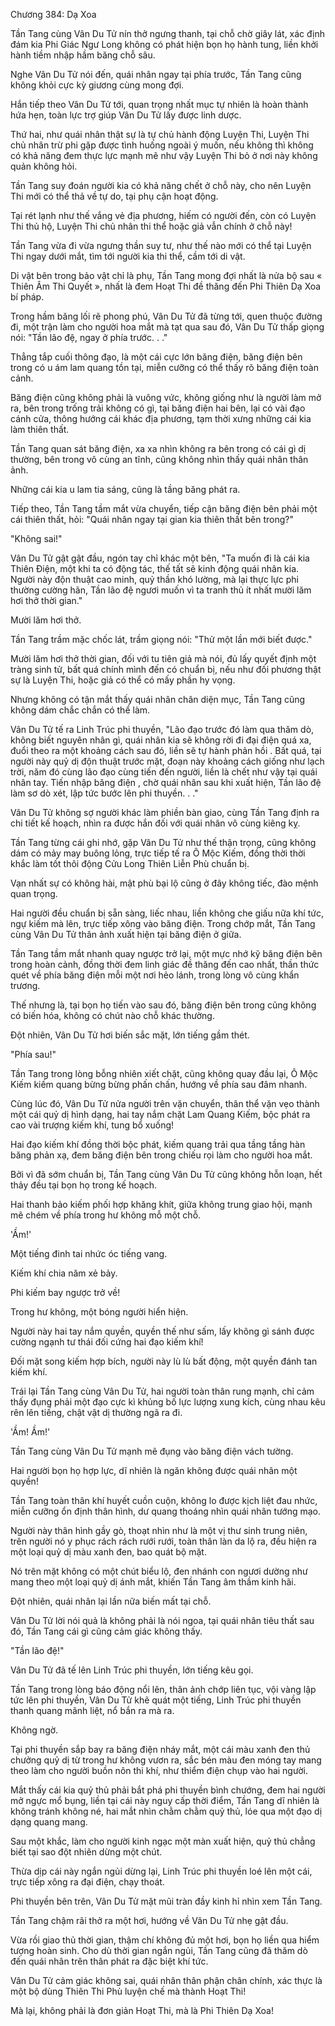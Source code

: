 




Chương 384: Dạ Xoa


Tần Tang cùng Vân Du Tử nín thở ngưng thanh, tại chỗ chờ giây lát, xác định đám kia Phi Giác Ngư Long không có phát hiện bọn họ hành tung, liền khởi hành tiềm nhập hầm băng chỗ sâu.

Nghe Vân Du Tử nói đến, quái nhân ngay tại phía trước, Tần Tang cũng không khỏi cực kỳ giương cùng mong đợi.

Hắn tiếp theo Vân Du Tử tới, quan trọng nhất mục tự nhiên là hoàn thành hứa hẹn, toàn lực trợ giúp Vân Du Tử lấy được linh dược.

Thứ hai, như quái nhân thật sự là tự chủ hành động Luyện Thi, Luyện Thi chủ nhân trừ phi gặp được tình huống ngoài ý muốn, nếu không thì không có khả năng đem thực lực mạnh mẽ như vậy Luyện Thi bỏ ở nơi này không quản không hỏi.

Tần Tang suy đoán người kia có khả năng chết ở chỗ này, cho nên Luyện Thi mới có thể thả về tự do, tại phụ cận hoạt động.

Tại rét lạnh như thế vắng vẻ địa phương, hiếm có người đến, còn có Luyện Thi thủ hộ, Luyện Thi chủ nhân thi thể hoặc giả vẫn chính ở chỗ này!

Tần Tang vừa đi vừa ngưng thần suy tư, như thế nào mới có thể tại Luyện Thi ngay dưới mắt, tìm tới người kia thi thể, cầm tới di vật.

Di vật bên trong bảo vật chỉ là phụ, Tần Tang mong đợi nhất là nửa bộ sau « Thiên Âm Thi Quyết », nhất là đem Hoạt Thi đề thăng đến Phi Thiên Dạ Xoa bí pháp.

Trong hầm băng lối rẽ phong phú, Vân Du Tử đã từng tới, quen thuộc đường đi, một trận làm cho người hoa mắt mà tạt qua sau đó, Vân Du Tử thấp giọng nói: "Tần lão đệ, ngay ở phía trước. . ."

Thẳng tắp cuối thông đạo, là một cái cực lớn băng điện, băng điện bên trong có u ám lam quang tồn tại, miễn cưỡng có thể thấy rõ băng điện toàn cảnh.

Băng điện cũng không phải là vuông vức, không giống như là người làm mở ra, bên trong trống trải không có gì, tại băng điện hai bên, lại có vài đạo cánh cửa, thông hướng cái khác địa phương, tạm thời xưng những cái kia làm thiên thất.

Tần Tang quan sát băng điện, xa xa nhìn không ra bên trong có cái gì dị thường, bên trong vô cùng an tĩnh, cũng không nhìn thấy quái nhân thân ảnh.

Những cái kia u lam tia sáng, cũng là tầng băng phát ra.

Tiếp theo, Tần Tang tầm mắt vừa chuyển, tiếp cận băng điện bên phải một cái thiên thất, hỏi: "Quái nhân ngay tại gian kia thiên thất bên trong?"

"Không sai!"

Vân Du Tử gật gật đầu, ngón tay chỉ khác một bên, "Ta muốn đi là cái kia Thiên Điện, một khi ta có động tác, thế tất sẽ kinh động quái nhân kia. Người này độn thuật cao minh, quỷ thần khó lường, mà lại thực lực phi thường cường hãn, Tần lão đệ ngươi muốn vì ta tranh thủ ít nhất mười lăm hơi thở thời gian."

Mười lăm hơi thở.

Tần Tang trầm mặc chốc lát, trầm giọng nói: "Thử một lần mới biết được."

Mười lăm hơi thở thời gian, đối với tu tiên giả mà nói, đủ lấy quyết định một tràng sinh tử, bất quá chính mình đến có chuẩn bị, nếu như đối phương thật sự là Luyện Thi, hoặc giả có thể có mấy phần hy vọng.

Nhưng không có tận mắt thấy quái nhân chân diện mục, Tần Tang cũng không dám chắc chắn có thể làm.

Vân Du Tử tế ra Linh Trúc phi thuyền, "Lão đạo trước đó làm qua thăm dò, không biết nguyên nhân gì, quái nhân kia sẽ không rời đi đại điện quá xa, đuổi theo ra một khoảng cách sau đó, liền sẽ tự hành phản hồi . Bất quá, tại người này quỷ dị độn thuật trước mặt, đoạn này khoảng cách giống như lạch trời, năm đó cùng lão đạo cùng tiến đến người, liền là chết như vậy tại quái nhân tay. Tiến nhập băng điện , chờ quái nhân sau khi xuất hiện, Tần lão đệ làm sơ dò xét, lập tức bước lên phi thuyền. . ."

Vân Du Tử không sợ người khác làm phiền bàn giao, cùng Tần Tang định ra chi tiết kế hoạch, nhìn ra được hắn đối với quái nhân vô cùng kiêng kỵ.

Tần Tang từng cái ghi nhớ, gặp Vân Du Tử như thế thận trọng, cũng không dám có mảy may buông lỏng, trực tiếp tế ra Ô Mộc Kiếm, đồng thời thời khắc làm tốt thôi động Cửu Long Thiên Liễn Phù chuẩn bị.

Vạn nhất sự có không hài, mật phù bại lộ cũng ở đây không tiếc, đào mệnh quan trọng.

Hai người đều chuẩn bị sẵn sàng, liếc nhau, liền không che giấu nữa khí tức, ngự kiếm mà lên, trực tiếp xông vào băng điện. Trong chớp mắt, Tần Tang cùng Vân Du Tử thân ảnh xuất hiện tại băng điện ở giữa.

Tần Tang tầm mắt nhanh quay ngược trở lại, một mực nhớ kỹ băng điện bên trong hoàn cảnh, đồng thời đem linh giác đề thăng đến cao nhất, thần thức quét về phía băng điện mỗi một nơi hẻo lánh, trong lòng vô cùng khẩn trương.

Thế nhưng là, tại bọn họ tiến vào sau đó, băng điện bên trong cũng không có biến hóa, không có chút nào chỗ khác thường.

Đột nhiên, Vân Du Tử hơi biến sắc mặt, lớn tiếng gầm thét.

"Phía sau!"

Tần Tang trong lòng bỗng nhiên xiết chặt, cũng không quay đầu lại, Ô Mộc Kiếm kiếm quang bừng bừng phấn chấn, hướng về phía sau đâm nhanh.

Cùng lúc đó, Vân Du Tử nửa người trên vặn chuyển, thân thể vặn vẹo thành một cái quỷ dị hình dạng, hai tay nắm chặt Lam Quang Kiếm, bộc phát ra cao vài trượng kiếm khí, tung bổ xuống!

Hai đạo kiếm khí đồng thời bộc phát, kiếm quang trải qua tầng tầng hàn băng phản xạ, đem băng điện bên trong chiếu rọi làm cho người hoa mắt.

Bởi vì đã sớm chuẩn bị, Tần Tang cùng Vân Du Tử cũng không hỗn loạn, hết thảy đều tại bọn họ trong kế hoạch.

Hai thanh bảo kiếm phối hợp khăng khít, giữa không trung giao hội, mạnh mẽ chém về phía trong hư không mỗ một chỗ.

'Ầm!'

Một tiếng đinh tai nhức óc tiếng vang.

Kiếm khí chia năm xẻ bảy.

Phi kiếm bay ngược trở về!

Trong hư không, một bóng người hiển hiện.

Người này hai tay nắm quyền, quyền thế như sấm, lấy không gì sánh được cường ngạnh tư thái đối cứng hai đạo kiếm khí!

Đối mặt song kiếm hợp bích, người này lù lù bất động, một quyền đánh tan kiếm khí.

Trái lại Tần Tang cùng Vân Du Tử, hai người toàn thân rung mạnh, chỉ cảm thấy đụng phải một đạo cực kì khủng bố lực lượng xung kích, cùng nhau kêu rên lên tiếng, chật vật dị thường ngã ra đi.

'Ầm! Ầm!'

Tần Tang cùng Vân Du Tử mạnh mẽ đụng vào băng điện vách tường.

Hai người bọn họ hợp lực, dĩ nhiên là ngăn không được quái nhân một quyền!

Tần Tang toàn thân khí huyết cuồn cuộn, không lo được kịch liệt đau nhức, miễn cưỡng ổn định thân hình, dư quang thoáng nhìn quái nhân tướng mạo.

Người này thân hình gầy gò, thoạt nhìn như là một vị thư sinh trung niên, trên người nó y phục rách rách rưới rưới, toàn thân làn da lộ ra, đều hiện ra một loại quỷ dị màu xanh đen, bao quát bộ mặt.

Nó trên mặt không có một chút biểu lộ, đen nhánh con ngươi dường như mang theo một loại quỷ dị ánh mắt, khiến Tần Tang âm thầm kinh hãi.

Đột nhiên, quái nhân lại lần nữa biến mất tại chỗ.

Vân Du Tử lời nói quả là không phải là nói ngoa, tại quái nhân tiêu thất sau đó, Tần Tang cái gì cũng cảm giác không thấy.

"Tần lão đệ!"

Vân Du Tử đã tế lên Linh Trúc phi thuyền, lớn tiếng kêu gọi.

Tần Tang trong lòng báo động nổi lên, thân ảnh chớp liên tục, vội vàng lập tức lên phi thuyền, Vân Du Tử khẽ quát một tiếng, Linh Trúc phi thuyền thanh quang mãnh liệt, nổ bắn ra mà ra.

Không ngờ.

Tại phi thuyền sắp bay ra băng điện nháy mắt, một cái màu xanh đen thủ chưởng quỷ dị từ trong hư không vươn ra, sắc bén màu đen móng tay mang theo làm cho người buồn nôn thi khí, như thiểm điện chụp vào hai người.

Mắt thấy cái kia quỷ thủ phải bắt phá phi thuyền bình chướng, đem hai người mở ngực mổ bụng, liền tại cái này nguy cấp thời điểm, Tần Tang dĩ nhiên là không tránh không né, hai mắt nhìn chằm chằm quỷ thủ, lóe qua một đạo dị dạng quang mang.

Sau một khắc, làm cho người kinh ngạc một màn xuất hiện, quỷ thủ chẳng biết tại sao đột nhiên dừng một chút.

Thừa dịp cái này ngắn ngủi dừng lại, Linh Trúc phi thuyền loé lên một cái, trực tiếp xông ra đại điện, chạy thoát.

Phi thuyền bên trên, Vân Du Tử mặt mũi tràn đầy kinh hỉ nhìn xem Tần Tang.

Tần Tang chậm rãi thở ra một hơi, hướng về Vân Du Tử nhẹ gật đầu.

Vừa rồi giao thủ thời gian, thậm chí không đủ một hơi, bọn họ liền qua hiểm tượng hoàn sinh. Cho dù thời gian ngắn ngủi, Tần Tang cũng đã thăm dò đến quái nhân trên thân phát ra đặc biệt khí tức.

Vân Du Tử cảm giác không sai, quái nhân thân phận chân chính, xác thực là một bộ dùng Thiên Thi Phù luyện chế mà thành Hoạt Thi!

Mà lại, không phải là đơn giản Hoạt Thi, mà là Phi Thiên Dạ Xoa!




